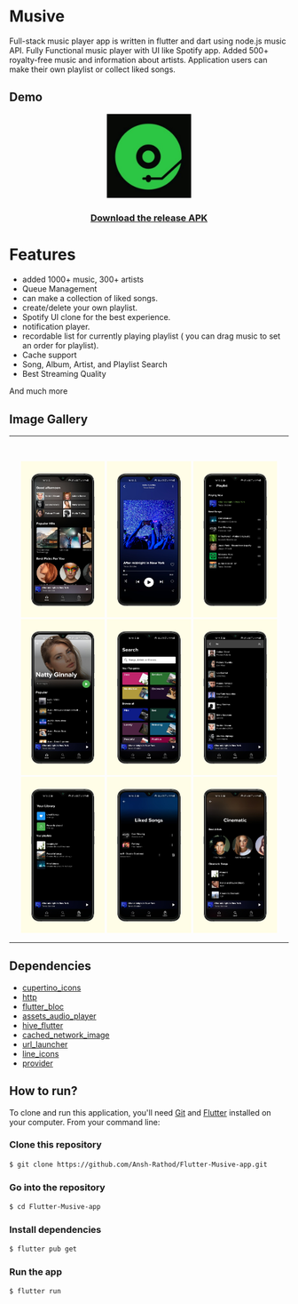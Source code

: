 # Musive

Full-stack music player app is written in flutter and dart using node.js music API. Fully Functional music player with UI like Spotify app. Added 500+ royalty-free music and information about artists. Application users can make their own playlist or collect liked songs.

## **Demo**

<p align="center">
<img src="screenshots/logo.jpeg" alt="logo" width="30%"/>

<h3 align="center"><a href="https://github.com/Ansh-Rathod/Flutter-Projectfolio-app/releases/download/v1.0.0/app-armeabi-v7a-release.apk">Download the release APK</a></h3>
</p>

# Features

- added 1000+ music, 300+ artists
- Queue Management
- can make a collection of liked songs.
- create/delete your own playlist.
- Spotify UI clone for the best experience.
- notification player.
- recordable list for currently playing playlist ( you can drag music to set an order for playlist).
- Cache support
- Song, Album, Artist, and Playlist Search
- Best Streaming Quality

And much more
<br/>

## **Image Gallery**

<hr/>

<br>

<p align="center">
<img src="screenshots/1642936098449.png" alt="Gallery Image" width="30%" />
<img src="screenshots/1642936111418.png" alt="Gallery Image" width="30%" />
<img src="screenshots/1642936132519.png" alt="Gallery Image" width="30%" />
<img src="screenshots/1642936144940.png" alt="Gallery Image" width="30%" />
<img src="screenshots/1642936154266.png" alt="Gallery Image" width="30%" />
<img src="screenshots/1642936174061.png" alt="Gallery Image" width="30%" />
<img src="screenshots/1642936184125.png" alt="Gallery Image" width="30%" />
<img src="screenshots/1642936198947.png" alt="Gallery Image" width="30%" />
<img src="screenshots/1642936208745.png" alt="Gallery Image" width="30%" />

</p>
<hr/>

## **Dependencies**

- [cupertino_icons](https://pub.dev/packages/cupertino_icons)
- [http](https://pub.dev/packages/http)
- [flutter_bloc](https://pub.dev/packages/flutter_bloc)
- [assets_audio_player](https://pub.dev/packages/assets_audio_player)
- [hive_flutter](https://pub.dev/packages/hive_flutter)
- [cached_network_image](https://pub.dev/packages/cached_network_image)
- [url_launcher](https://pub.dev/packages/url_launcher)
- [line_icons](https://pub.dev/packages/line_icons)
- [provider](https://pub.dev/packages/provider)

## **How to run?**

To clone and run this application, you'll need [Git](https://git-scm.com/downloads) and [Flutter](https://flutter.dev/docs/get-started/install) installed on your computer. From your command line:

### Clone this repository

```bash
$ git clone https://github.com/Ansh-Rathod/Flutter-Musive-app.git
```

### Go into the repository

```bash
$ cd Flutter-Musive-app
```

### Install dependencies

```bash
$ flutter pub get
```

### Run the app

```bash
$ flutter run
```
